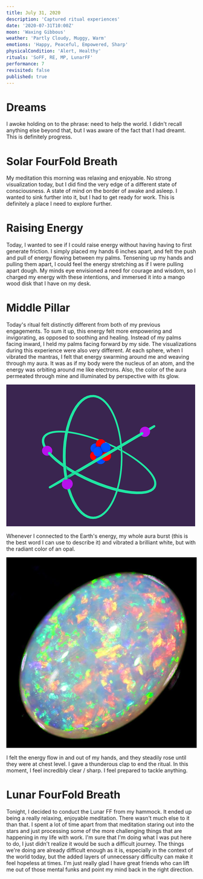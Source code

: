 ```yaml
---
title: July 31, 2020
description: 'Captured ritual experiences'
date: '2020-07-31T10:00Z'
moon: 'Waxing Gibbous'
weather: 'Partly Cloudy, Muggy, Warm'
emotions: 'Happy, Peaceful, Empowered, Sharp'
physicalCondition: 'Alert, Healthy'
rituals: 'SoFF, RE, MP, LunarFF'
performance: 7
revisited: false
published: true
---
```


# Dreams

I awoke holding on to the phrase: need to help the world. I didn't recall anything else beyond that, but I was aware of the fact that I had dreamt. This is definitely progress.

# Solar FourFold Breath

My meditation this morning was relaxing and enjoyable. No strong visualization today, but I did find the very edge of a different state of consciousness. A state of mind on the border of awake and asleep. I wanted to sink further into it, but I had to get ready for work. This is definitely a place I need to explore further.

# Raising Energy

Today, I wanted to see if I could raise energy without having having to first generate friction. I simply placed my hands 6 inches apart, and felt the push and pull of energy flowing between my palms. Tensening up my hands and pulling them apart, I could feel the energy stretching as if I were pulling apart dough. My minds eye envisioned a need for courage and wisdom, so I charged my energy with these intentions, and immersed it into a mango wood disk that I have on my desk.

# Middle Pillar

Today's ritual felt distinctly different from both of my previous engagements. To sum it up, this energy felt more empowering and invigorating, as opposed to soothing and healing. Instead of my palms facing inward, I held my palms facing forward by my side. The visualizations during this experience were also very different. At each sphere, when I vibrated the mantras, I felt that energy swarming around me and weaving through my aura. It was as if my body were the nucleus of an atom, and the energy was orbiting around me like electrons. Also, the color of the aura permeated through mine and illuminated by perspective with its glow.

![atomic-energy](./atomic-energy.gif)

Whenever I connected to the Earth's energy, my whole aura burst (this is the best word I can use to describe it) and vibrated a brilliant white, but with the radiant color of an opal.

![opal](./opal.jpg)

I felt the energy flow in and out of my hands, and they steadily rose until they were at chest level. I gave a thunderous clap to end the ritual. In this moment, I feel incredibly clear / sharp. I feel prepared to tackle anything.

# Lunar FourFold Breath

Tonight, I decided to conduct the Lunar FF from my hammock. It ended up being a really relaxing, enjoyable meditation. There wasn't much else to it than that. I spent a lot of time apart from that meditation staring out into the stars and just processing some of the more challenging things that are happening in my life with work. I'm sure that I'm doing what I was put here to do, I just didn't realize it would be such a difficult journey. The things we're doing are already difficult enough as it is, especially in the context of the world today, but the added layers of unnecessary difficulty can make it feel hopeless at times. I'm just really glad I have great friends who can lift me out of those mental funks and point my mind back in the right direction.